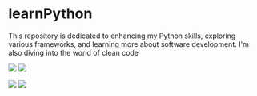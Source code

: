 # learnPython
This repository is dedicated to enhancing my Python skills, exploring various frameworks, and learning more about software development. I'm also diving into the world of clean code

![](https://github.com/Xamexer/learnPython/blob/main/Mastermind/MastermindDemo.gif)
![](https://github.com/Xamexer/learnPython/blob/main/Typinggame/TypingDemo.gif)

![](https://github.com/Xamexer/learnPython/blob/main/MultiTouchInterface/Multi-Touch-Interface/InfraredCamDemo.gif)
![](https://github.com/Xamexer/learnPython/blob/main/MultiTouchInterface/Multi-Touch-Interface/TouchDemo.gif)

